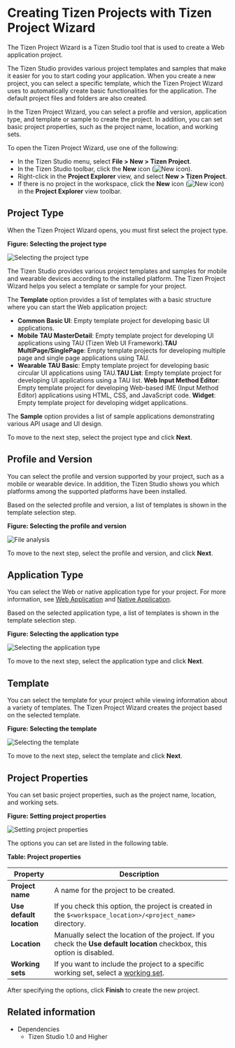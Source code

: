 # Creating Tizen Projects with Tizen Project Wizard

The Tizen Project Wizard is a Tizen Studio tool that is used to create a Web application project.

The Tizen Studio provides various project templates and samples that make it easier for you to start coding your application. When you create a new project, you can select a specific template, which the Tizen Project Wizard uses to automatically create basic functionalities for the application. The default project files and folders are also created.

In the Tizen Project Wizard, you can select a profile and version, application type, and template or sample to create the project. In addition, you can set basic project properties, such as the project name, location, and working sets.

To open the Tizen Project Wizard, use one of the following:

- In the Tizen Studio menu, select **File > New > Tizen Project**.
- In the Tizen Studio toolbar, click the **New** icon (![New icon](./media/project_wizard_icon_new.png)).
- Right-click in the **Project Explorer** view, and select **New > Tizen Project**.
- If there is no project in the workspace, click the **New** icon (![New icon](./media/project_wizard_icon_new.png)) in the **Project Explorer** view toolbar.

<a name="type"></a>
## Project Type

When the Tizen Project Wizard opens, you must first select the project type.

**Figure: Selecting the project type**

![Selecting the project type](./media/project_wizard_type.png)

The Tizen Studio provides various project templates and samples for mobile and wearable devices according to the installed platform. The Tizen Project Wizard helps you select a template or sample for your project.

The **Template** option provides a list of templates with a basic structure where you can start the Web application project:

- **Common** **Basic UI**: Empty template project for developing basic UI applications.
- **Mobile** **TAU MasterDetail**: Empty template project for developing UI applications using TAU (Tizen Web UI Framework).**TAU MultiPage/SinglePage**: Empty template projects for developing multiple page and single page applications using TAU.
- **Wearable** **TAU Basic**: Empty template project for developing basic circular UI applications using TAU.**TAU List**: Empty template project for developing UI applications using a TAU list. **Web Input Method Editor**: Empty template project for developing Web-based IME (Input Method Editor) applications using HTML, CSS, and JavaScript code. **Widget**: Empty template project for developing widget applications.

The **Sample** option provides a list of sample applications demonstrating various API usage and UI design.

To move to the next step, select the project type and click **Next**.

<a name="version"></a>
## Profile and Version

You can select the profile and version supported by your project, such as a mobile or wearable device. In addition, the Tizen Studio shows you which platforms among the supported platforms have been installed.

Based on the selected profile and version, a list of templates is shown in the template selection step.

**Figure: Selecting the profile and version**

![File analysis](./media/project_wizard_profile.png)

To move to the next step, select the profile and version, and click **Next**.

<a name="app_type"></a>
## Application Type

You can select the Web or native application type for your project. For more information, see [Web Application](../../web/index.md) and [Native Application](../../native/index.md).

Based on the selected application type, a list of templates is shown in the template selection step.

**Figure: Selecting the application type**

![Selecting the application type](./media/project_wizard_app_type_w.png)

To move to the next step, select the application type and click **Next**.

<a name="template"></a>
## Template

You can select the template for your project while viewing information about a variety of templates. The Tizen Project Wizard creates the project based on the selected template.

**Figure: Selecting the template**

![Selecting the template](./media/project_wizard_template_w.png)

To move to the next step, select the template and click **Next**.

<a name="properties"></a>
## Project Properties

You can set basic project properties, such as the project name, location, and working sets.

**Figure: Setting project properties**

![Setting project properties](./media/project_wizard_properties_w.png)

The options you can set are listed in the following table.

**Table: Project properties**

| Property                 | Description                              |
|------------------------|----------------------------------------|
| **Project name**         | A name for the project to be created.    |
| **Use default location** | If you check this option, the project is created in the `$<workspace_location>/<project_name>` directory. |
| **Location**             | Manually select the location of the project.  If you check the **Use default location** checkbox, this option is disabled. |
| **Working sets**         | If you want to include the project to a specific working set, select a [working set](http://help.eclipse.org/mars/index.jsp?topic=%2Forg.eclipse.platform.doc.user%2Fconcepts%2Fcworkset.htm). |

After specifying the options, click **Finish** to create the new project.

## Related information
* Dependencies
  - Tizen Studio 1.0 and Higher
